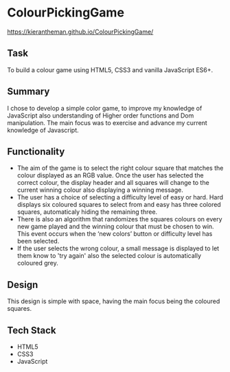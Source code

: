 # ColourPickingGame
https://kierantheman.github.io/ColourPickingGame/
## Task
To build a colour game using HTML5, CSS3 and vanilla JavaScript ES6+.

## Summary
I chose to develop a simple color game, to improve my knowledge of JavaScript also understanding of Higher order functions and Dom manipulation. The main focus was to exercise and advance my current knowledge of Javascript.

## Functionality
<ul>
    <li>The aim of the game is to select the right colour square that matches the colour displayed as an RGB value. Once the user has selected the correct colour, the display header and all squares will change to the current winning colour also displaying a winning message.</li>

   <li>The user has a choice of selecting a difficulty level of easy or hard.  Hard displays six coloured squares to select from and easy has three colored squares, automaticaly hiding the remaining three.</li>

   <li>There is also an algorithm that randomizes the squares colours on every new game played and the winning colour that must be chosen to win. This event occurs when the ‘new colors’ button or difficulty level has been selected.</li>

   <li>If the user selects the wrong colour, a small message is displayed to let them know to 'try again' also the selected colour is automatically coloured grey.</li>
</ul>

## Design
This design is simple with space, having the main focus being the coloured squares.

## Tech Stack
<ul>
    <li>HTML5</li>
    <li>CSS3</li>
    <li>JavaScript</li>
